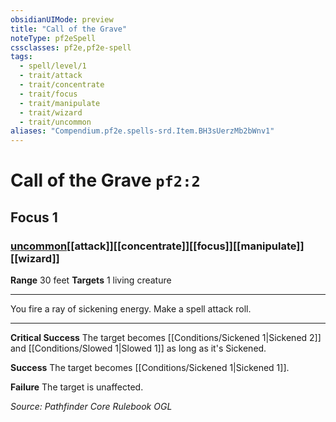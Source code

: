 ```yaml
---
obsidianUIMode: preview
title: "Call of the Grave"
noteType: pf2eSpell
cssclasses: pf2e,pf2e-spell
tags:
  - spell/level/1
  - trait/attack
  - trait/concentrate
  - trait/focus
  - trait/manipulate
  - trait/wizard
  - trait/uncommon
aliases: "Compendium.pf2e.spells-srd.Item.BH3sUerzMb2bWnv1" 
---
```

# Call of the Grave  `pf2:2`  
## Focus 1
### [uncommon](uncommon "Uncommon Rarity Trait")[[attack]][[concentrate]][[focus]][[manipulate]][[wizard]]

**Range** 30 feet
**Targets** 1 living creature
* * * 
You fire a ray of sickening energy. Make a spell attack roll.

* * *

**Critical Success** The target becomes [[Conditions/Sickened 1|Sickened 2]] and [[Conditions/Slowed 1|Slowed 1]] as long as it's Sickened.

**Success** The target becomes [[Conditions/Sickened 1|Sickened 1]].

**Failure** The target is unaffected.

*Source: Pathfinder Core Rulebook*
*OGL*